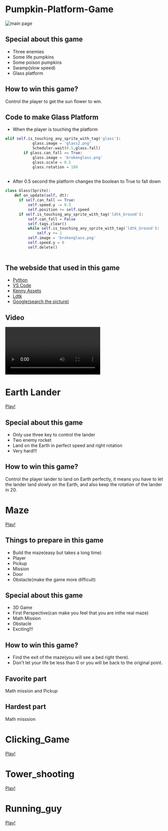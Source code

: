 Pumpkin-Platform-Game
========================================
![main page](https://user-images.githubusercontent.com/115221489/229107711-c478b92c-2d40-4a3b-b41a-e952330273f5.PNG)

Special about this game
------------------------------------

  * Three enemies
  * Some life pumpkins
  * Some poison pumpkins
  * Swamp(slow speed)
  * Glass platform
  
How to win this game?
------------------------------------

  Control the player to  get the sun flower to win.
  
Code to make Glass Platform
----------------------------------
  * When the player is touching the platform
~~~python
elif self.is_touching_any_sprite_with_tag('glass'):
            glass.image = 'glass2.png'
            Scheduler.wait(0.5,glass.fall)
        if glass.can_fall == True:
            glass.image = 'brokenglass.png'
            glass.scale = 0.5
            glass.rotation = 180
            
~~~
  * After 0.5 second the platform changes the boolean to True to fall down
  ~~~python
  class Glass(Sprite):
      def on_update(self, dt):
        if self.can_fall == True:
            self.speed.y -= 0.5
            self.position += self.speed 
        if self.is_touching_any_sprite_with_tag('ldtk_Ground'):
            self.can_fall = False
            self.tags.clear()
            while self.is_touching_any_sprite_with_tag('ldtk_Ground'):
                self.y += 1
            self.image = 'brokenglass.png'
            self.speed.y = 0
            self.delete()
         
~~~ 

The webside that used in this game
-------------------------------------

  * [Python](https://www.python.org/)
  * [VS Code](https://code.visualstudio.com/)
  * [Kenny Assets](https://www.kenney.nl/assets)
  * [Ldtk](https://ldtk.io/)
  * [Google(search the picture)](https://www.google.com/search?gs_ssp=eJzj4tTP1TcwMU02T1JgNGB0YPBiS8_PT89JBQBASQXT&q=google&rlz=1C1GCEA_enTW855TW855&oq=Goo&aqs=chrome.1.69i57j46i67i199i465i650j0i67i650l5j5.2666j0j7&sourceid=chrome&ie=UTF-8)

Video
---------------------------------

<video src="https://user-images.githubusercontent.com/115221489/229121825-8a65b334-4f6c-4ac7-a43a-f85b0f6b21e4.mp4" controls="controls" style="max-width: 730px;">
</video>






Earth Lander
========================================            
            
[Play!](Elissa_Earth_lander_webgl_v2/index.html) 

Special about this game
------------------------------------

  * Only use three key to control the lander
  * Two enemy rocket
  * Land on the Earth in perfect speed and right rotation
  * Very hard!!!

How to win this game?
------------------------------------

  Control the player lander to land on Earth perfectly, 
  it means you have to let the lander land slowly on the Earth, 
  and also keep the rotation of the lander in 20.


  
Maze
========================================                   
[Play!](Elissa_maze_webgl4/index.html) 

Things to prepare in this game
------------------------------------

* Build the maze(easy but takes a long time)
* Player
* Pickup
* Mission
* Door
* Obstacle(make the game more difficult)


Special about this game
------------------------------------

* 3D Game
* First Perspective(can make you feel that you are inthe real maze)
* Math Mission
* Obstacle
* Exciting!!!
  

How to win this game?
------------------------------------
* Find the exit of the maze(you will see a bed right there).
* Don't let your life be less than 0 or you will be back to the original point.


Favorite part
------------------------------------
Math mission and Pickup

Hardest part
------------------------------------
Math misssion



Clicking_Game
================================================
[Play!](clicking_game_webgl/index.html) 



Tower_shooting
================================================
[Play!](Tower_shooting_webgl1/index.html) 


Running_guy
================================================
[Play!](Running_guy_webgl1/index.html) 


